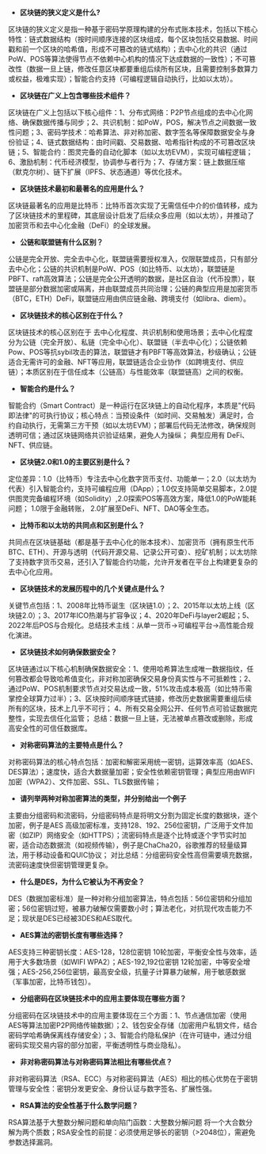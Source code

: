 - **区块链的狭义定义是什么?**

区块链的狭义定义是指一种基于密码学原理构建的分布式账本技术，包括以下核心特性：链式数据结构（按时间顺序连接的区块组成，每个区块包括交易数据、时间戳和前一个区块的哈希值，形成不可篡改的链式结构）；去中心化的共识（通过PoW、POS等算法使得节点不依赖中心机构的情况下达成数据的一致性）；不可篡改性（数据一旦上链，修改任意区块都要重组后续所有区块，且需要控制多数算力或权益，极难实现）；智能合约支持（可编程逻辑自动执行，比如以太坊）。

- **区块链在广义上包含哪些技术组件？**

区块链在广义上包括以下核心组件：1、分布式网络：P2P节点组成的去中心化网络、确保数据传播与同步；2、共识机制：如PoW，POS，解决节点之间数据一致性问题；3、密码学技术：哈希算法、非对称加密、数字签名等保障数据安全与身份验证；4、链式数据结构：由时间戳、交易数据、哈希指针构成的不可篡改区块链；5、智能合约：图灵完备的自动化脚本（如以太坊EVM），实现可编程逻辑；6、激励机制：代币经济模型，协调参与者行为；7、存储方案：链上数据压缩（默克尔树）、链下扩展（IPFS、状态通道）等优化技术。

- **区块链技术最初和最著名的应用是什么？**

区块链最著名的应用是比特币：比特币首次实现了无需信任中介的价值转移，成为了区块链技术的里程碑，其底层设计启发了后续众多应用（如以太坊），并推动了加密货币和去中心化金融（DeFi）的全球发展。

- **公链和联盟链有什么区别？**

公链是完全开放、完全去中心化，联盟链需要授权准入，仅限联盟成员，只有部分去中心化；公链的共识机制是PoW、POS（如比特币、以太坊），联盟链是PBFT、raft高效算法；公链是完全公开透明的数据，是社区自治（代币投票），联盟链是部分数据加密或隔离，并由联盟成员共同治理；公链的典型应用是加密货币（BTC，ETH）DeFi，联盟链应用由供应链金融、跨境支付（如libra、diem）。

- **区块链技术的核心区别在于什么？**

区块链技术的核心区别在于 去中心化程度、共识机制和使用场景；去中心化程度分为公链（完全开放）、私链（完全中心化）、联盟链（半去中心化）；公链依赖Pow、POS等抗sybil攻击的算法，联盟链才有PBFT等高效算法，秒级确认；公链适合无需许可的金融、NFT等应用，联盟链适合企业协作（如跨境支付、供应链）；本质区别在于信任成本（公链高）与性能效率（联盟链高）之间的权衡。

- **智能合约是什么？**

智能合约（Smart Contract）是一种运行在区块链上的自动化程序，本质是"代码即法律"的可执行协议；核心特点：当预设条件（如时间、交易触发）满足时，合约自动执行，无需第三方干预（如以太坊EVM）；部署后代码无法修改，确保规则透明可信；通过区块链网络共识验证结果，避免人为操纵；  典型应用有 DeFi、NFT、供应链。

- **区块链2.0和1.0的主要区别是什么？**

定位差异：1.0（比特币）专注去中心化数字货币支付、功能单一；2.0（以太坊为代表）引入智能合约，支持可编程应用（DApp）；1.0仅支持简单交易脚本，2.0提供图灵完备编程环境（如Solidity）,2.0探索POS等高效方案，降低1.0的PoW能耗问题； 1.0限于金融转账， 2.0扩展至DeFi、NFT、DAO等全生态。

- **比特币和以太坊的共同点和区别是什么？**

共同点在区块链基础（都是基于去中心化的账本技术）、加密货币（拥有原生代币BTC、ETH）、开源与透明（代码开源交易、记录公开可查）、挖矿机制；以太坊除了支持数字货币交易，还引入了智能合约功能，允许开发者在平台上构建更复杂的去中心化应用。

- **区块链技术的发展历程中的几个关键点是什么？**

关键节点包括：1、2008年比特币诞生（区块链1.0）；2、2015年以太坊上线（区块链2.0）；3、2017年ICO热潮与扩容争议；4、2020年DeFi与layer2崛起；5、2022年后POS与合规化。总结技术主线：从单一货币->可编程平台->高性能合规化演进。

- **区块链技术如何确保数据安全？**

区块链通过以下核心机制确保数据安全：1、使用哈希算法生成唯一数据指纹，任何篡改都会导致哈希值变化，非对称加密确保交易身份真实性与不可抵赖性；2、通过PoW、POS机制要求节点对交易达成一致，51%攻击成本极高（如比特币需掌控全球算力过半）；3、区块按时间顺序链式链接，修改历史数据需要重组后续所有的区块，技术上几乎不可行； 4、所有交易全网公开、任何节点可验证数据完整性，实现去信任化监管；  总结：数据一旦上链，无法被单点篡改或删除，形成高安全性的可信任数据库。

- **对称密码算法的主要特点是什么？**

对称密码算法的核心特点包括：加密和解密采用统一密钥，运算效率高（如AES、DES算法）；速度快，适合大数据量加密；安全性依赖密钥管理；典型应用由WIFI加密（WPA2）、文件加密、SSL、TLS数据传输；

- **请列举两种对称加密算法的类型，并分别给出一个例子**

主要由分组密码和流密码，分组密码特点是将明文分割为固定长度的数据块，逐个加密，例子是AES 高级加密标准，支持128、192、256位密钥，广泛用于文件加密（如ZIP）网络安全（如HTTPS）；流密码特点是逐个比特或逐个字节实时加密，适合动态数据流（如视频传输），例子是ChaCha20，谷歌推荐的轻量级算法，用于移动设备和QUIC协议；  对比总结：分组密码安全性高但需要填充数据，流密码速度快但密钥管理更复杂。

- **什么是DES，为什么它被认为不再安全？**

DES（数据加密标准）是一种对称分组加密算法，特点包括：56位密钥和分组加密；56位密钥过短，被暴力破解仅需要数小时；算法老化，对抗现代攻击能力不足；现状是DES已经被3DES和AES取代。

- **AES算法的密钥长度有哪些选择？**

AES支持三种密钥长度：AES-128，128位密钥 10轮加密，平衡安全性与效率，适用于大多数场景（如WIFI WPA2）；AES-192,192位密钥 12轮加密，中等安全增强；AES-256,256位密钥，最高安全级，抗量子计算暴力破解，用于敏感数据（军事加密，比特币钱包）。

- **分组密码在区块链技术中的应用主要体现在哪些方面？**

分组密码在区块链技术中的应用主要体现在三个方面：1、节点通信加密（使用AES等算法加密P2P网络传输数据）；2、钱包安全存储（加密用户私钥文件，结合密码学哈希确保离线存储安全）；3、智能合约隐私保护（在许可链中，通过分组密码实现交易内容的部分加密，平衡透明性与商业隐私）。

- **非对称密码算法与对称密码算法相比有哪些优点？**

非对称密码算法（RSA、ECC）与对称密码算法（AES）相比的核心优势在于密钥管理与安全性：密钥分发更安全、身份认证与数字签名、扩展性强。

- **RSA算法的安全性基于什么数学问题？**

RSA算法基于大整数分解问题和单向陷门函数：大整数分解问题 将一个大合数分解为两个质数；RSA安全性的前提：必须使用足够长的密钥（>2048位），需避免参数选择漏洞。



